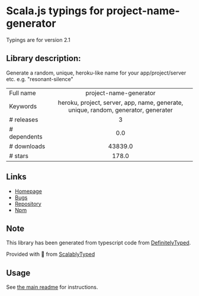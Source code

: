 
# Scala.js typings for project-name-generator

Typings are for version 2.1

## Library description:
Generate a random, unique, heroku-like name for your app/project/server etc. e.g. "resonant-silence"

|                    |                 |
| ------------------ | :-------------: |
| Full name          | project-name-generator |
| Keywords           | heroku, project, server, app, name, generate, unique, random, generator, generater |
| # releases         | 3 |
| # dependents       | 0.0 |
| # downloads        | 43839.0 |
| # stars            | 178.0 |

## Links
- [Homepage](https://github.com/aceakash/project-name-generator#readme)
- [Bugs](https://github.com/aceakash/project-name-generator/issues)
- [Repository](https://github.com/aceakash/project-name-generator)
- [Npm](https://www.npmjs.com/package/project-name-generator)
    


## Note
This library has been generated from typescript code from [DefinitelyTyped](https://definitelytyped.org).

Provided with :purple_heart: from [ScalablyTyped](https://github.com/oyvindberg/ScalablyTyped)

## Usage
See [the main readme](../../readme.md) for instructions.


